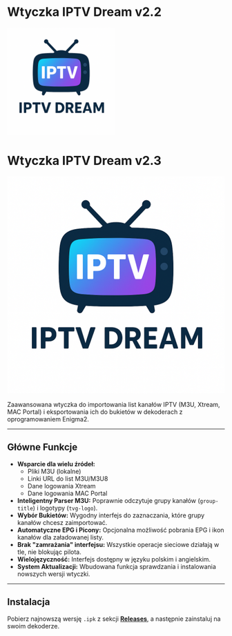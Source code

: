 # Wtyczka IPTV Dream v2.2

<img src="plugin.png" alt="Ikona wtyczki IPTV Dream" width="250"/>

# Wtyczka IPTV Dream v2.3

![logo](https://raw.githubusercontent.com/OliOli2013/IPTV-Dream-Plugin/main/plugin.png)

Zaawansowana wtyczka do importowania list kanałów IPTV (M3U, Xtream, MAC Portal) i eksportowania ich do bukietów w dekoderach z oprogramowaniem Enigma2.

---

## Główne Funkcje

- **Wsparcie dla wielu źródeł:**
  - Pliki M3U (lokalne)
  - Linki URL do list M3U/M3U8
  - Dane logowania Xtream
  - Dane logowania MAC Portal
- **Inteligentny Parser M3U:** Poprawnie odczytuje grupy kanałów (`group-title`) i logotypy (`tvg-logo`).
- **Wybór Bukietów:** Wygodny interfejs do zaznaczania, które grupy kanałów chcesz zaimportować.
- **Automatyczne EPG i Picony:** Opcjonalna możliwość pobrania EPG i ikon kanałów dla załadowanej listy.
- **Brak "zamrażania" interfejsu:** Wszystkie operacje sieciowe działają w tle, nie blokując pilota.
- **Wielojęzyczność:** Interfejs dostępny w języku polskim i angielskim.
- **System Aktualizacji:** Wbudowana funkcja sprawdzania i instalowania nowszych wersji wtyczki.

---

## Instalacja

Pobierz najnowszą wersję `.ipk` z sekcji **[Releases](https.github.com/OliOli2013/IPTV-Dream-Plugin/releases)**, a następnie zainstaluj na swoim dekoderze.
